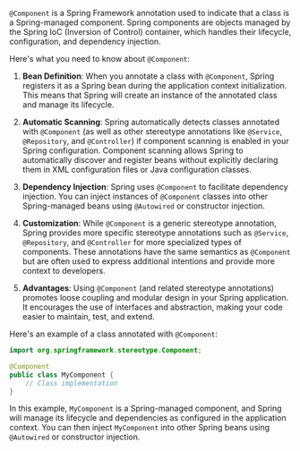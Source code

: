 `@Component` is a Spring Framework annotation used to indicate that a class is a Spring-managed component. Spring components are objects managed by the Spring IoC (Inversion of Control) container, which handles their lifecycle, configuration, and dependency injection.

Here's what you need to know about `@Component`:

1. **Bean Definition**: When you annotate a class with `@Component`, Spring registers it as a Spring bean during the application context initialization. This means that Spring will create an instance of the annotated class and manage its lifecycle.

2. **Automatic Scanning**: Spring automatically detects classes annotated with `@Component` (as well as other stereotype annotations like `@Service`, `@Repository`, and `@Controller`) if component scanning is enabled in your Spring configuration. Component scanning allows Spring to automatically discover and register beans without explicitly declaring them in XML configuration files or Java configuration classes.

3. **Dependency Injection**: Spring uses `@Component` to facilitate dependency injection. You can inject instances of `@Component` classes into other Spring-managed beans using `@Autowired` or constructor injection.

4. **Customization**: While `@Component` is a generic stereotype annotation, Spring provides more specific stereotype annotations such as `@Service`, `@Repository`, and `@Controller` for more specialized types of components. These annotations have the same semantics as `@Component` but are often used to express additional intentions and provide more context to developers.

5. **Advantages**: Using `@Component` (and related stereotype annotations) promotes loose coupling and modular design in your Spring application. It encourages the use of interfaces and abstraction, making your code easier to maintain, test, and extend.

Here's an example of a class annotated with `@Component`:

```java
import org.springframework.stereotype.Component;

@Component
public class MyComponent {
    // Class implementation
}
```

In this example, `MyComponent` is a Spring-managed component, and Spring will manage its lifecycle and dependencies as configured in the application context. You can then inject `MyComponent` into other Spring beans using `@Autowired` or constructor injection.